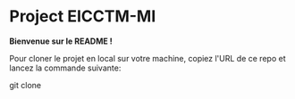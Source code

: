 # Project EICCTM-MI
**Bienvenue sur le README !**

Pour cloner le projet en local sur votre machine, copiez l'URL de ce repo et lancez la commande suivante:

git clone 
